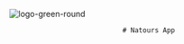 ![logo-green-round](https://github.com/user-attachments/assets/2a38acdb-d1e6-4d4c-9bf6-57043c248992)






                                      


                                # Natours App
